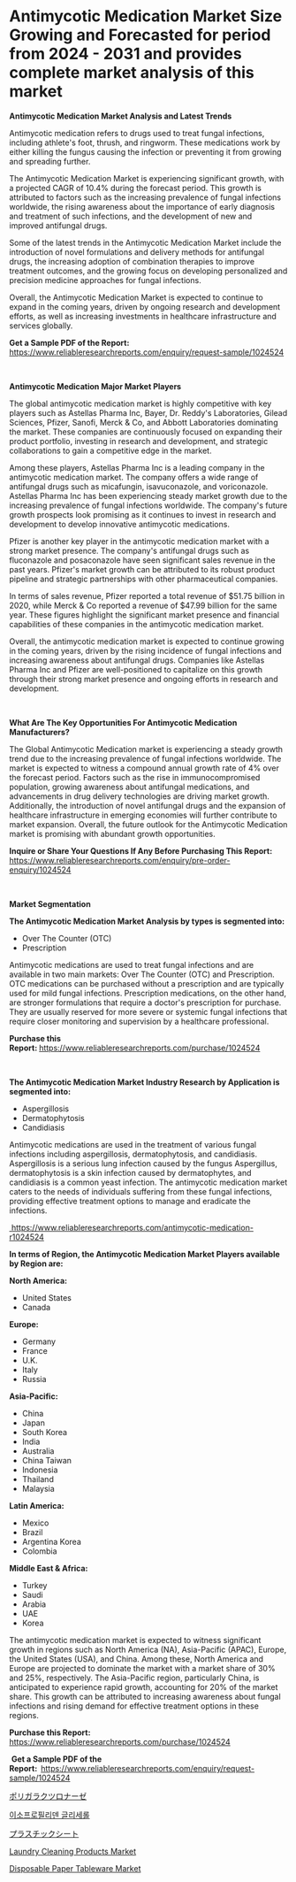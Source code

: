 <p><h1>Antimycotic Medication Market Size Growing and Forecasted for period from 2024 - 2031 and provides complete market analysis of this market</h1></p><p><strong>Antimycotic Medication Market Analysis and Latest Trends</strong></p>
<p><p>Antimycotic medication refers to drugs used to treat fungal infections, including athlete's foot, thrush, and ringworm. These medications work by either killing the fungus causing the infection or preventing it from growing and spreading further.</p><p>The Antimycotic Medication Market is experiencing significant growth, with a projected CAGR of 10.4% during the forecast period. This growth is attributed to factors such as the increasing prevalence of fungal infections worldwide, the rising awareness about the importance of early diagnosis and treatment of such infections, and the development of new and improved antifungal drugs.</p><p>Some of the latest trends in the Antimycotic Medication Market include the introduction of novel formulations and delivery methods for antifungal drugs, the increasing adoption of combination therapies to improve treatment outcomes, and the growing focus on developing personalized and precision medicine approaches for fungal infections.</p><p>Overall, the Antimycotic Medication Market is expected to continue to expand in the coming years, driven by ongoing research and development efforts, as well as increasing investments in healthcare infrastructure and services globally.</p></p>
<p><strong>Get a Sample PDF of the Report:&nbsp;</strong> <a href="https://www.reliableresearchreports.com/enquiry/request-sample/1024524">https://www.reliableresearchreports.com/enquiry/request-sample/1024524</a></p>
<p>&nbsp;</p>
<p><strong>Antimycotic Medication Major Market Players</strong></p>
<p><p>The global antimycotic medication market is highly competitive with key players such as Astellas Pharma Inc, Bayer, Dr. Reddy's Laboratories, Gilead Sciences, Pfizer, Sanofi, Merck & Co, and Abbott Laboratories dominating the market. These companies are continuously focused on expanding their product portfolio, investing in research and development, and strategic collaborations to gain a competitive edge in the market.</p><p>Among these players, Astellas Pharma Inc is a leading company in the antimycotic medication market. The company offers a wide range of antifungal drugs such as micafungin, isavuconazole, and voriconazole. Astellas Pharma Inc has been experiencing steady market growth due to the increasing prevalence of fungal infections worldwide. The company's future growth prospects look promising as it continues to invest in research and development to develop innovative antimycotic medications.</p><p>Pfizer is another key player in the antimycotic medication market with a strong market presence. The company's antifungal drugs such as fluconazole and posaconazole have seen significant sales revenue in the past years. Pfizer's market growth can be attributed to its robust product pipeline and strategic partnerships with other pharmaceutical companies.</p><p>In terms of sales revenue, Pfizer reported a total revenue of $51.75 billion in 2020, while Merck & Co reported a revenue of $47.99 billion for the same year. These figures highlight the significant market presence and financial capabilities of these companies in the antimycotic medication market.</p><p>Overall, the antimycotic medication market is expected to continue growing in the coming years, driven by the rising incidence of fungal infections and increasing awareness about antifungal drugs. Companies like Astellas Pharma Inc and Pfizer are well-positioned to capitalize on this growth through their strong market presence and ongoing efforts in research and development.</p></p>
<p>&nbsp;</p>
<p><strong>What Are The Key Opportunities For Antimycotic Medication Manufacturers?</strong></p>
<p><p>The Global Antimycotic Medication market is experiencing a steady growth trend due to the increasing prevalence of fungal infections worldwide. The market is expected to witness a compound annual growth rate of 4% over the forecast period. Factors such as the rise in immunocompromised population, growing awareness about antifungal medications, and advancements in drug delivery technologies are driving market growth. Additionally, the introduction of novel antifungal drugs and the expansion of healthcare infrastructure in emerging economies will further contribute to market expansion. Overall, the future outlook for the Antimycotic Medication market is promising with abundant growth opportunities.</p></p>
<p><strong>Inquire or Share Your Questions If Any Before Purchasing This Report:</strong> <a href="https://www.reliableresearchreports.com/enquiry/pre-order-enquiry/1024524">https://www.reliableresearchreports.com/enquiry/pre-order-enquiry/1024524</a></p>
<p>&nbsp;</p>
<p><strong>Market Segmentation</strong></p>
<p><strong>The Antimycotic Medication Market Analysis by types is segmented into:</strong></p>
<p><ul><li>Over The Counter (OTC)</li><li>Prescription</li></ul></p>
<p><p>Antimycotic medications are used to treat fungal infections and are available in two main markets: Over The Counter (OTC) and Prescription. OTC medications can be purchased without a prescription and are typically used for mild fungal infections. Prescription medications, on the other hand, are stronger formulations that require a doctor's prescription for purchase. They are usually reserved for more severe or systemic fungal infections that require closer monitoring and supervision by a healthcare professional.</p></p>
<p><strong>Purchase this Report:&nbsp;</strong><a href="https://www.reliableresearchreports.com/purchase/1024524">https://www.reliableresearchreports.com/purchase/1024524</a></p>
<p>&nbsp;</p>
<p><strong>The Antimycotic Medication Market Industry Research by Application is segmented into:</strong></p>
<p><ul><li>Aspergillosis</li><li>Dermatophytosis</li><li>Candidiasis</li></ul></p>
<p><p>Antimycotic medications are used in the treatment of various fungal infections including aspergillosis, dermatophytosis, and candidiasis. Aspergillosis is a serious lung infection caused by the fungus Aspergillus, dermatophytosis is a skin infection caused by dermatophytes, and candidiasis is a common yeast infection. The antimycotic medication market caters to the needs of individuals suffering from these fungal infections, providing effective treatment options to manage and eradicate the infections.</p></p>
<p><a href="https://www.reliableresearchreports.com/antimycotic-medication-r1024524">&nbsp;https://www.reliableresearchreports.com/antimycotic-medication-r1024524</a></p>
<p><strong>In terms of Region, the Antimycotic Medication Market Players available by Region are:</strong></p>
<p>
    <p> <strong> North America: </strong>
        <ul>
            <li>United States</li>
            <li>Canada</li>
        </ul>
        </p> 
    <p> <strong> Europe: </strong>
        <ul>
            <li>Germany</li>
            <li>France</li>
            <li>U.K.</li>
            <li>Italy</li>
            <li>Russia</li>
        </ul>
        </p> 
    <p> <strong> Asia-Pacific: </strong>
        <ul>
            <li>China</li>
            <li>Japan</li>
            <li>South Korea</li>
            <li>India</li>
            <li>Australia</li>
            <li>China Taiwan</li>
            <li>Indonesia</li>
            <li>Thailand</li>
            <li>Malaysia</li>
        </ul>
        </p> 
    <p> <strong> Latin America: </strong>
        <ul>
            <li>Mexico</li>
            <li>Brazil</li>
            <li>Argentina Korea</li>
            <li>Colombia</li>
        </ul>
        </p> 
    <p> <strong> Middle East & Africa: </strong>
        <ul>
            <li>Turkey</li>
            <li>Saudi</li>
            <li>Arabia</li>
            <li>UAE</li>
            <li>Korea</li>
        </ul>
    </p>
    </p>
<p><p>The antimycotic medication market is expected to witness significant growth in regions such as North America (NA), Asia-Pacific (APAC), Europe, the United States (USA), and China. Among these, North America and Europe are projected to dominate the market with a market share of 30% and 25%, respectively. The Asia-Pacific region, particularly China, is anticipated to experience rapid growth, accounting for 20% of the market share. This growth can be attributed to increasing awareness about fungal infections and rising demand for effective treatment options in these regions.</p></p>
<p><strong>Purchase this Report: </strong><a href="https://www.reliableresearchreports.com/purchase/1024524">https://www.reliableresearchreports.com/purchase/1024524</a></p>
<p>&nbsp;<strong>Get a Sample PDF of the Report:&nbsp;&nbsp;</strong><a href="https://www.reliableresearchreports.com/enquiry/request-sample/1024524">https://www.reliableresearchreports.com/enquiry/request-sample/1024524</a></p>
<p><strong></strong></p>
<p><p><a href="https://medium.com/@chloekessler01/%E3%83%9D%E3%83%AA%E3%82%AC%E3%83%A9%E3%82%AF%E3%83%88%E3%83%AD%E3%83%8A%E3%83%BC%E3%82%BC%E5%B8%82%E5%A0%B4-%E5%B8%82%E5%A0%B4cagr-%E5%B8%82%E5%A0%B4%E3%83%88%E3%83%AC%E3%83%B3%E3%83%89-%E3%81%8A%E3%82%88%E3%81%B3%E6%88%90%E9%95%B7%E6%88%A6%E7%95%A5%E3%81%AB%E9%96%A2%E3%81%99%E3%82%8B%E6%B4%9E%E5%AF%9F-6b934785cab6">ポリガラクツロナーゼ</a></p><p><a href="https://medium.com/@edaunhshhs/%EC%9D%B4%EC%86%8C%ED%94%84%EB%A1%9C%ED%95%84%EB%A6%AC%EB%8D%B4-%EA%B8%80%EB%A6%AC%EC%84%B8%EB%A1%A4-%EC%8B%9C%EC%9E%A5-%EB%8F%99%ED%96%A5-%EB%B0%8F-%EC%8B%9C%EC%9E%A5-%EB%B6%84%EC%84%9D%EC%9D%80-2024%EB%85%84%EB%B6%80%ED%84%B0-2031%EB%85%84%EA%B9%8C%EC%A7%80-%EC%98%88%EC%B8%A1%EB%90%A9%EB%8B%88%EB%8B%A4-4c4fae3b6876">이소프로필리덴 글리세롤</a></p><p><a href="https://medium.com/@munroco657/%E3%83%97%E3%83%A9%E3%82%B9%E3%83%81%E3%83%83%E3%82%AF%E3%82%B7%E3%83%BC%E3%83%88%E5%B8%82%E5%A0%B4%E3%81%AF-%E5%B8%82%E5%A0%B4%E3%82%B7%E3%82%A7%E3%82%A2-%E5%B8%82%E5%A0%B4%E5%8B%95%E5%90%91-%E5%B8%82%E5%A0%B4%E6%88%90%E9%95%B7%E3%81%AB%E9%96%A2%E3%81%99%E3%82%8B%E6%83%85%E5%A0%B1%E3%82%92%E6%8F%90%E4%BE%9B%E3%81%97%E3%81%BE%E3%81%99-be811ee945c8">プラスチックシート</a></p><p><a href="https://www.linkedin.com/pulse/laundry-cleaning-products-market-research-report-its-history-cormf?trackingId=6nL9CwQn7OurRmHQLZmdtQ%3D%3D">Laundry Cleaning Products Market</a></p><p><a href="https://www.linkedin.com/pulse/disposable-paper-tableware-market-insight-trends-growth-forecasted-qyq0c?trackingId=5eKbMH9%2Fr0zGjg5NQw2yrA%3D%3D">Disposable Paper Tableware Market</a></p></p>